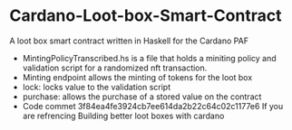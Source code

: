 # Cardano-Loot-box-Smart-Contract
A loot box smart contract written in Haskell for the Cardano PAF
- MintingPolicyTranscribed.hs is a file that holds a miniting policy and validation script for a randomized nft transaction.
- Minting endpoint allows the minting of tokens for the loot box
- lock: locks value to the validation script 
- purchase: allows the purchase of a stored value on the contract
- Code commet 3f84ea4fe3924cb7ee614da2b22c64c02c1177e6 If you are refrencing Building better loot boxes with cardano
